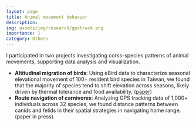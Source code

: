 ```yaml
---
layout: page
title: Animal movement behavior
description:
img: assets/img/research/gpstrack.png
importance: 1
category: Others
---
```


I participated in two projects investigating corss-species patterns of animal movements, supporting data analysis and visualization.

- **Altitudinal migration of birds**: Using eBird data to characterize seasonal elevational movement of 100+ resident bird species in Taiwan, we found that the majority of species tend to shift elevation across seasons, likely driven by thermal tolerance and food availability. ([paper](https://doi.org/10.1111/ecog.05196))
- **Route navigation of carnivores**: Analyzing GPS tracking data of 1,000+ individuals across 32 species, we found distance patterns between canids and felids in their spatial strategies in navigating home range. (paper in press)
